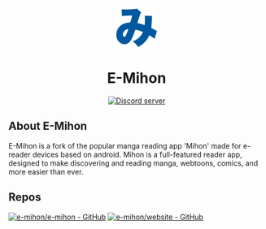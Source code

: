 <div align="center">

<a href="https://e-mihon.vercel.app">
    <img src="./logo.png" alt="E-Mihon logo" title="E-Mihon logo" width="80"/>
</a>

# E-Mihon

[![Discord server](https://img.shields.io/discord/1195734228319617024.svg?label=&labelColor=6A7EC2&color=7389D8&logo=discord&logoColor=FFFFFF)](https://discord.gg/mihon)

</div>

## About E-Mihon

E-Mihon is a fork of the popular manga reading app 'Mihon' made for e-reader devices based on android. Mihon is a full-featured reader app, designed to make discovering and reading manga, webtoons, comics, and more easier than ever.

## Repos

[![e-mihon/e-mihon - GitHub](https://github-readme-stats.vercel.app/api/pin/?username=e-mihon&repo=e-mihon&bg_color=161B22&text_color=c9d1d9&title_color=0877d2&icon_color=0877d2&border_radius=8&hide_border=true&description_lines_count=2)](https://github.com/mihonapp/mihon/)
[![e-mihon/website - GitHub](https://github-readme-stats.vercel.app/api/pin/?username=e-mihon&repo=website&bg_color=161B22&text_color=c9d1d9&title_color=0877d2&icon_color=0877d2&border_radius=8&hide_border=true&description_lines_count=2)](https://github.com/mihonapp/website/)

